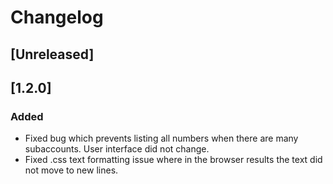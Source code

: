 # Changelog

## [Unreleased]

## [1.2.0]
### Added
- Fixed bug which prevents listing all numbers when there are many subaccounts. User interface did not change. 
- Fixed .css text formatting issue where in the browser results the text did not move to new lines. 
